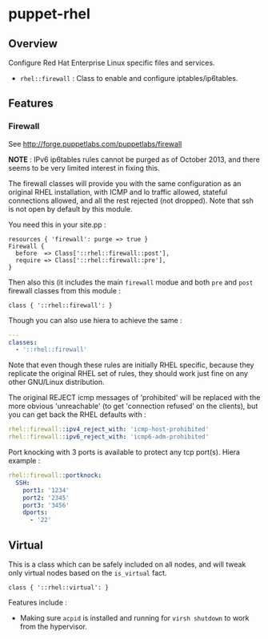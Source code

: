 # puppet-rhel

## Overview

Configure Red Hat Enterprise Linux specific files and services.

* `rhel::firewall` : Class to enable and configure iptables/ip6tables.

## Features

### Firewall

See http://forge.puppetlabs.com/puppetlabs/firewall

**NOTE** : IPv6 ip6tables rules cannot be purged as of October 2013, and there
seems to be very limited interest in fixing this.

The firewall classes will provide you with the same configuration as an
original RHEL installation, with ICMP and lo traffic allowed, stateful
connections allowed, and all the rest rejected (not dropped). Note that ssh
is not open by default by this module.

You need this in your site.pp :

```puppet
resources { 'firewall': purge => true }
Firewall {
  before  => Class['::rhel::firewall::post'],
  require => Class['::rhel::firewall::pre'],
}
```

Then also this (it includes the main `firewall` modue and both `pre` and `post`
firewall classes from this module :

```puppet
class { '::rhel::firewall': }
```

Though you can also use hiera to achieve the same :

```yaml
---
classes:
  - '::rhel::firewall'
```

Note that even though these rules are initially RHEL specific, because they
replicate the original RHEL set of rules, they should work just fine on any
other GNU/Linux distribution.

The original REJECT icmp messages of 'prohibited' will be replaced with the
more obvious 'unreachable' (to get 'connection refused' on the clients), but
you can get back the RHEL defaults with :

```yaml
rhel::firewall::ipv4_reject_with: 'icmp-host-prohibited'
rhel::firewall::ipv6_reject_with: 'icmp6-adm-prohibited'
```

Port knocking with 3 ports is available to protect any tcp port(s).
Hiera example :

```yaml
rhel::firewall::portknock:
  SSH:
    port1: '1234'
    port2: '2345'
    port3: '3456'
    dports:
      - '22'
```

## Virtual

This is a class which can be safely included on all nodes, and will tweak only
virtual nodes based on the `is_virtual` fact.

```puppet
class { '::rhel::virtual': }
```

Features include :
* Making sure `acpid` is installed and running for `virsh shutdown` to work from the
  hypervisor.

